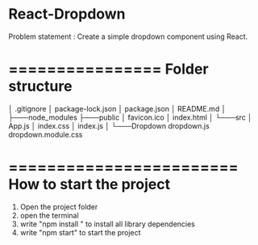 # React-Dropdown
Problem statement : Create a simple dropdown component using React.


================
Folder structure 
================

│   .gitignore
│   package-lock.json
│   package.json
│   README.md
│
├───node_modules
├───public
│       favicon.ico
│       index.html
│
└───src
    │   App.js
    │   index.css
    │   index.js
    │
    └───Dropdown
            dropdown.js
            dropdown.module.css


========================
How to start the project
========================

01. Open the project folder 
02. open the terminal
03. write "npm install " to install all library dependencies
04. write "npm start" to start the project



